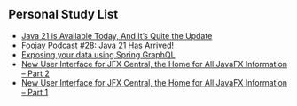 ## Personal Study List
<!-- BLOG-POST-LIST:START -->
- [Java 21 is Available Today, And It’s Quite the Update](https://foojay.io/today/java-21-is-available-today-and-its-quite-the-update/)
- [Foojay Podcast #28: Java 21 Has Arrived!](https://foojay.io/today/foojay-podcast-28/)
- [Exposing your data using Spring GraphQL](https://foojay.io/today/exposing-your-data-using-spring-graphql/)
- [New User Interface for JFX Central, the Home for All JavaFX Information – Part 2](https://foojay.io/today/new-user-interface-for-jfx-central-the-home-for-all-javafx-information-part-2/)
- [New User Interface for JFX Central, the Home for All JavaFX Information – Part 1](https://foojay.io/today/new-user-interface-for-jfx-central-the-home-for-all-javafx-information-part-1/)
<!-- BLOG-POST-LIST:END -->  
